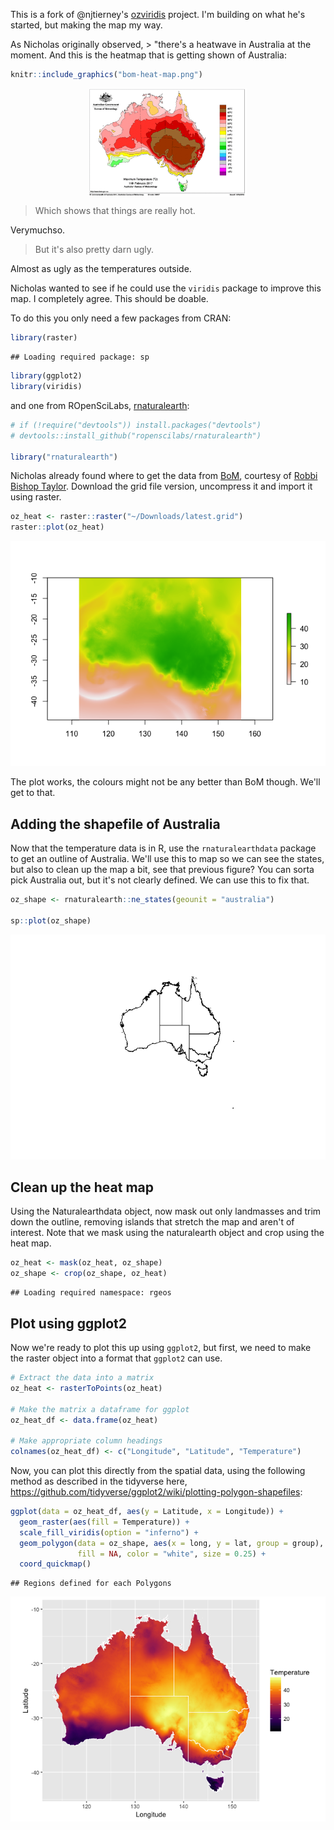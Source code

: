 
This is a fork of @njtierney's [ozviridis](https://github.com/njtierney/ozviridis) project. I'm building on what he's started, but making the map my way.

As Nicholas originally observed, &gt; "there's a heatwave in Australia at the moment. And this is the heatmap that is getting shown of Australia:

``` r
knitr::include_graphics("bom-heat-map.png")
```

<img src="bom-heat-map.png" width="50%" style="display: block; margin: auto;" />

> Which shows that things are really hot.

Verymuchso.

> But it's also pretty darn ugly.

Almost as ugly as the temperatures outside.

Nicholas wanted to see if he could use the `viridis` package to improve this map. I completely agree. This should be doable.

To do this you only need a few packages from CRAN:

``` r
library(raster)
```

    ## Loading required package: sp

``` r
library(ggplot2)
library(viridis)
```

and one from ROpenSciLabs, [rnaturalearth](https://github.com/ropenscilabs/rnaturalearth):

``` r
# if (!require("devtools")) install.packages("devtools")
# devtools::install_github("ropenscilabs/rnaturalearth")

library("rnaturalearth")
```

Nicholas already found where to get the data from [BoM]((http://www.bom.gov.au/jsp/awap/temp/index.jsp)), courtesy of [Robbi Bishop Taylor](https://twitter.com/robbibt). Download the grid file version, uncompress it and import it using raster.

``` r
oz_heat <- raster::raster("~/Downloads/latest.grid")
raster::plot(oz_heat)
```

![](README_files/figure-markdown_github/read_grid-1.png)

The plot works, the colours might not be any better than BoM though. We'll get to that.

Adding the shapefile of Australia
---------------------------------

Now that the temperature data is in R, use the `rnaturalearthdata` package to get an outline of Australia. We'll use this to map so we can see the states, but also to clean up the map a bit, see that previous figure? You can sorta pick Australia out, but it's not clearly defined. We can use this to fix that.

``` r
oz_shape <- rnaturalearth::ne_states(geounit = "australia")

sp::plot(oz_shape)
```

![](README_files/figure-markdown_github/australia-1.png)

Clean up the heat map
---------------------

Using the Naturalearthdata object, now mask out only landmasses and trim down the outline, removing islands that stretch the map and aren't of interest. Note that we mask using the naturalearth object and crop using the heat map.

``` r
oz_heat <- mask(oz_heat, oz_shape)
oz_shape <- crop(oz_shape, oz_heat)
```

    ## Loading required namespace: rgeos

Plot using ggplot2
------------------

Now we're ready to plot this up using `ggplot2`, but first, we need to make the raster object into a format that `ggplot2` can use.

``` r
# Extract the data into a matrix
oz_heat <- rasterToPoints(oz_heat)

# Make the matrix a dataframe for ggplot
oz_heat_df <- data.frame(oz_heat)

# Make appropriate column headings
colnames(oz_heat_df) <- c("Longitude", "Latitude", "Temperature")
```

Now, you can plot this directly from the spatial data, using the following method as described in the tidyverse here, <https://github.com/tidyverse/ggplot2/wiki/plotting-polygon-shapefiles>:

``` r
ggplot(data = oz_heat_df, aes(y = Latitude, x = Longitude)) +
  geom_raster(aes(fill = Temperature)) +
  scale_fill_viridis(option = "inferno") +
  geom_polygon(data = oz_shape, aes(x = long, y = lat, group = group),
               fill = NA, color = "white", size = 0.25) +
  coord_quickmap()
```

    ## Regions defined for each Polygons

![](README_files/figure-markdown_github/unnamed-chunk-2-1.png)
